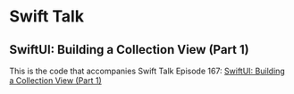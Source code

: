 # Swift Talk
## SwiftUI: Building a Collection View (Part 1)

This is the code that accompanies Swift Talk Episode 167: [SwiftUI: Building a Collection View (Part 1)](https://talk.objc.io/episodes/S01E167-building-a-collection-view-part-1)
